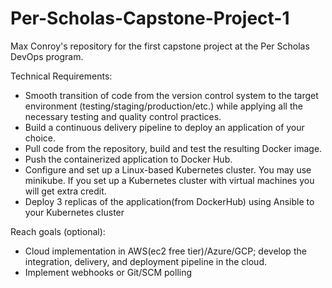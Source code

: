 # Per-Scholas-Capstone-Project-1
Max Conroy's repository for the first capstone project at the Per Scholas DevOps program.

Technical Requirements:
- Smooth transition of code from the version control system to the target environment (testing/staging/production/etc.) while applying all the necessary testing and quality control practices.
- Build a continuous delivery pipeline to deploy an application of your choice.
- Pull code from the repository, build and test the resulting  Docker image.
- Push the containerized application to Docker Hub.
- Configure and set up a Linux-based Kubernetes cluster.  You may use minikube.  If you set up a Kubernetes cluster with virtual machines you will get extra credit.
- Deploy 3 replicas of the application(from DockerHub) using Ansible to your Kubernetes cluster

Reach goals (optional):
- Cloud implementation in AWS(ec2 free tier)/Azure/GCP; develop the integration, delivery, and deployment pipeline in the cloud.
- Implement webhooks or Git/SCM polling
